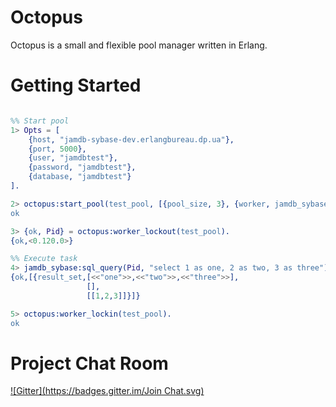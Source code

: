 Octopus
============

Octopus is a small and flexible pool manager written in Erlang.

Getting Started
===============

```erl

%% Start pool
1> Opts = [
    {host, "jamdb-sybase-dev.erlangbureau.dp.ua"},
    {port, 5000},
    {user, "jamdbtest"},
    {password, "jamdbtest"},
    {database, "jamdbtest"}
].

2> octopus:start_pool(test_pool, [{pool_size, 3}, {worker, jamdb_sybase}], [Opts]).
ok

3> {ok, Pid} = octopus:worker_lockout(test_pool).
{ok,<0.120.0>}

%% Execute task
4> jamdb_sybase:sql_query(Pid, "select 1 as one, 2 as two, 3 as three").
{ok,[{result_set,[<<"one">>,<<"two">>,<<"three">>],
                 [],
                 [[1,2,3]]}]}

5> octopus:worker_lockin(test_pool).
ok

```

Project Chat Room
=================
[![Gitter](https://badges.gitter.im/Join Chat.svg)](https://gitter.im/erlangbureau/octopus?utm_source=badge&utm_medium=badge&utm_campaign=pr-badge&utm_content=badge)

